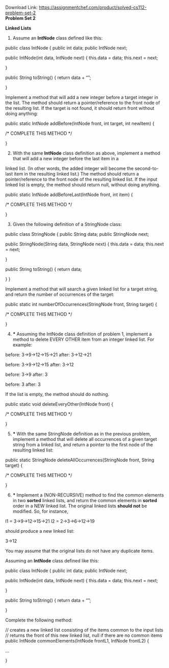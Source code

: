 Download Link: https://assignmentchef.com/product/solved-cs112-problem-set-2
<br>
<strong>Problem Set 2</strong>

<strong>Linked Lists</strong>

<ol>

 <li>Assume an <strong>IntNode</strong> class defined like this:</li>

</ol>

public class IntNode {          public int data;          public IntNode next;

public IntNode(int data, IntNode next) {              this.data = data; this.next = next;

}

public String toString() {              return data + “”;

}

Implement a method that will add a new integer before a target integer in the list. The method should return a pointer/reference to the front node of the resulting list. If the target is not found, it should return front without doing anything:

public static IntNode addBefore(IntNode front, int target, int newItem) {

/* COMPLETE THIS METHOD */

}

<ol start="2">

 <li>With the same <strong>IntNode</strong> class definition as above, implement a method that will add a new integer before the last item in a</li>

</ol>

linked list. (In other words, the added integer will become the second-to-last item in the resulting linked list.) The method should return a pointer/reference to the front node of the resulting linked list. If the input linked list is empty, the method should return null, without doing anything.

public static IntNode addBeforeLast(IntNode front, int item) {

/* COMPLETE THIS METHOD */

}

<ol start="3">

 <li>Given the following definition of a StringNode class:</li>

</ol>

public class StringNode {          public String data;          public StringNode next;

public StringNode(String data, StringNode next) {              this.data = data; this.next = next;

}

public String toString() {              return data;

}       }

Implement a method that will search a given linked list for a target string, and return the number of occurrences of the target:

public static int numberOfOccurrences(StringNode front, String target) {

/* COMPLETE THIS METHOD */

}




<ol start="4">

 <li><strong>*</strong> Assuming the IntNode class definition of problem 1, implement a method to delete EVERY OTHER item from an integer linked list. For example:</li>

</ol>

before: 3-&gt;9-&gt;12-&gt;15-&gt;21     after: 3-&gt;12-&gt;21




before: 3-&gt;9-&gt;12-&gt;15     after: 3-&gt;12




before: 3-&gt;9     after: 3

before: 3     after: 3

If the list is empty, the method should do nothing.

public static void deleteEveryOther(IntNode front) {

/* COMPLETE THIS METHOD */

}

<ol start="5">

 <li><strong>*</strong> With the same StringNode definition as in the previous problem, implement a method that will delete all occurrences of a given target string from a linked list, and return a pointer to the first node of the resulting linked list:</li>

</ol>




public static StringNode deleteAllOccurrences(StringNode front, String target) {

/* COMPLETE THIS METHOD */

}

<ol start="6">

 <li><strong>*</strong> Implement a (NON-RECURSIVE) method to find the common elements in two <strong>sorted</strong> linked lists, and return the common elements in <strong>sorted</strong> order in a NEW linked list. The original linked lists <strong>should not</strong> be modified. So, for instance,</li>

</ol>

l1 = 3-&gt;9-&gt;12-&gt;15-&gt;21    l2 = 2-&gt;3-&gt;6-&gt;12-&gt;19

should produce a new linked list:

3-&gt;12

You may assume that the original lists do not have any duplicate items.

Assuming an <strong>IntNode</strong> class defined like this:




public class IntNode {          public int data;          public IntNode next;

public IntNode(int data, IntNode next) {              this.data = data; this.next = next;

}

public String toString() {              return data + “”;

}

Complete the following method:

// creates a new linked list consisting of the items common to the input lists       // returns the front of this new linked list, null if there are no common items       public IntNode commonElements(IntNode frontL1, IntNode frontL2) {

…

}


